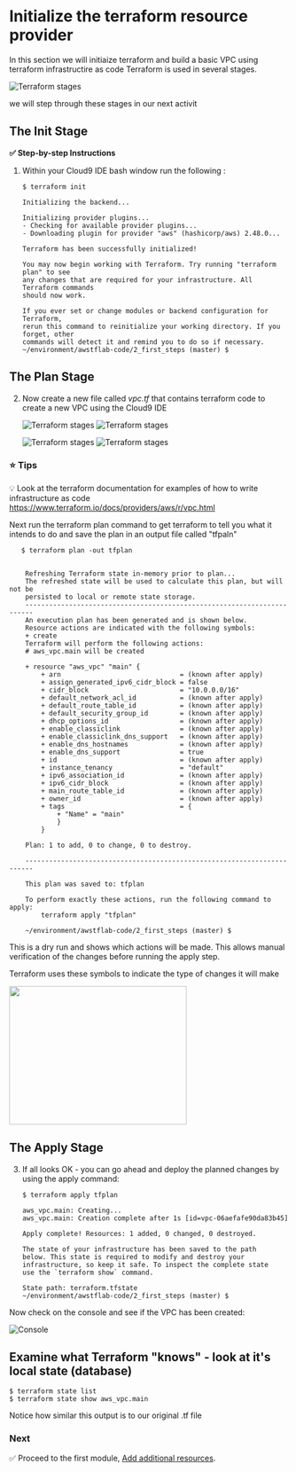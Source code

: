 
# Initialize the terraform resource provider

In this section we will initiaize terraform and build a basic VPC using terraform infrastructire as code
Terraform is used in several stages. 

![Terraform stages](../images/terraform.png)

we will step through these stages in our next activit

## The Init Stage

**:white_check_mark: Step-by-step Instructions**

1. Within your Cloud9 IDE bash window run the following :


    ```console
    $ terraform init   
    ```                                                                                        

    ```
    Initializing the backend...

    Initializing provider plugins...
    - Checking for available provider plugins...
    - Downloading plugin for provider "aws" (hashicorp/aws) 2.48.0...

    Terraform has been successfully initialized!

    You may now begin working with Terraform. Try running "terraform plan" to see
    any changes that are required for your infrastructure. All Terraform commands
    should now work.

    If you ever set or change modules or backend configuration for Terraform,
    rerun this command to reinitialize your working directory. If you forget, other
    commands will detect it and remind you to do so if necessary.
    ~/environment/awstflab-code/2_first_steps (master) $ 

    ```



## The Plan Stage

 2. Now create a new file called *vpc.tf* that contains terraform code to create a new VPC using the Cloud9 IDE

    ![Terraform stages](../images/IDE2.jpg)
    ![Terraform stages](../images/IDE3.jpg)

    ![Terraform stages](../images/IDE4.jpg)
    ![Terraform stages](../images/IDE5.jpg)


### :star: Tips

:bulb: Look at the terraform documentation for examples of how to write infrastructure as code
https://www.terraform.io/docs/providers/aws/r/vpc.html



Next run the terraform plan command to get terraform to tell you what it intends to do and save the plan in an output file called "tfpaln"

 

```console
   $ terraform plan -out tfplan
```

```

    Refreshing Terraform state in-memory prior to plan...                                                
    The refreshed state will be used to calculate this plan, but will not be
    persisted to local or remote state storage.                                                                                                               
    ------------------------------------------------------------------------                                                                                 
    An execution plan has been generated and is shown below.                                                                                                  
    Resource actions are indicated with the following symbols:                                              
    + create                                                                                                                                              
    Terraform will perform the following actions:                                                                                                          
    # aws_vpc.main will be created                                                 

    + resource "aws_vpc" "main" {
        + arn                              = (known after apply)
        + assign_generated_ipv6_cidr_block = false
        + cidr_block                       = "10.0.0.0/16"
        + default_network_acl_id           = (known after apply)
        + default_route_table_id           = (known after apply)
        + default_security_group_id        = (known after apply)
        + dhcp_options_id                  = (known after apply)
        + enable_classiclink               = (known after apply)
        + enable_classiclink_dns_support   = (known after apply)
        + enable_dns_hostnames             = (known after apply)
        + enable_dns_support               = true
        + id                               = (known after apply)
        + instance_tenancy                 = "default"
        + ipv6_association_id              = (known after apply)
        + ipv6_cidr_block                  = (known after apply)
        + main_route_table_id              = (known after apply)
        + owner_id                         = (known after apply)
        + tags                             = {
            + "Name" = "main"
            }
        }

    Plan: 1 to add, 0 to change, 0 to destroy.

    ------------------------------------------------------------------------

    This plan was saved to: tfplan

    To perform exactly these actions, run the following command to apply:
        terraform apply "tfplan"

    ~/environment/awstflab-code/2_first_steps (master) $   

```

This is a dry run and shows which actions will be made. This allows manual verification of the changes before running the apply step.

Terraform uses these symbols to indicate the type of changes it will make

[//]: # (Pull in image this way to control size)

<img width="320" height="250" src="https://github.com/awsandy/awstflab1/raw/master/images/planSymbols.png" />


## The Apply Stage

3. If all looks OK - you can go ahead and deploy the planned changes by using the apply command:

    ```console 
    $ terraform apply tfplan
    ```

    ```
    aws_vpc.main: Creating...
    aws_vpc.main: Creation complete after 1s [id=vpc-06aefafe90da83b45]

    Apply complete! Resources: 1 added, 0 changed, 0 destroyed.

    The state of your infrastructure has been saved to the path
    below. This state is required to modify and destroy your
    infrastructure, so keep it safe. To inspect the complete state
    use the `terraform show` command.

    State path: terraform.tfstate
    ~/environment/awstflab-code/2_first_steps (master) $ 
    ```

Now check on the console and see if the VPC has been created:

![Console](../images/console1.jpg)

## Examine what Terraform "knows" - look at it's local state (database)

```console
$ terraform state list
$ terraform state show aws_vpc.main
```

Notice how similar this output is to our original .tf file



### Next

:white_check_mark: Proceed to the first module, [Add additional resources](../add_resources). 

